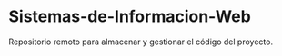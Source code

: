 # Sistemas-de-Informacion-Web
Repositorio remoto para almacenar y gestionar el código del proyecto.
